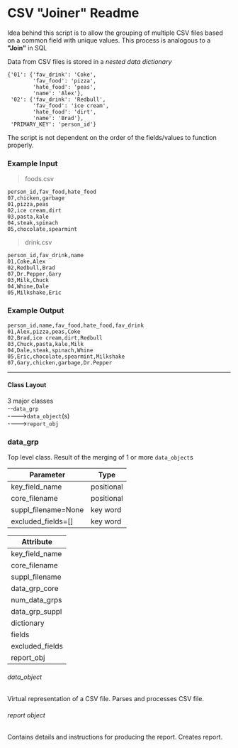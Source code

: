 # CSV "Joiner" Readme

Idea behind this script is to allow the grouping of multiple CSV files based on a common field with unique values.
This process is analogous to a **"Join"** in SQL


Data from CSV files is stored in a *nested data dictionary*
```
{'01': {'fav_drink': 'Coke',
        'fav_food': 'pizza',
        'hate_food': 'peas',
        'name': 'Alex'},
 '02': {'fav_drink': 'Redbull',
        'fav_food': 'ice cream',
        'hate_food': 'dirt',
        'name': 'Brad'},
 'PRIMARY_KEY': 'person_id'}
 ```


The script is not dependent on the order of the fields/values to function properly.

### Example Input
>foods.csv
```
person_id,fav_food,hate_food
07,chicken,garbage
01,pizza,peas
02,ice cream,dirt
03,pasta,kale
04,steak,spinach
05,chocolate,spearmint
```

>drink.csv
```
person_id,fav_drink,name
01,Coke,Alex
02,Redbull,Brad
07,Dr.Pepper,Gary
03,Milk,Chuck
04,Whine,Dale
05,Milkshake,Eric
```

### Example Output
```
person_id,name,fav_food,hate_food,fav_drink
01,Alex,pizza,peas,Coke
02,Brad,ice cream,dirt,Redbull
03,Chuck,pasta,kale,Milk
04,Dale,steak,spinach,Whine
05,Eric,chocolate,spearmint,Milkshake
07,Gary,chicken,garbage,Dr.Pepper
```
---
#### Class Layout

3 major classes<br>
--`data_grp` <br>
---->`data_object`(s)<br>
---->`report_obj`

### data_grp

Top level class.
Result of the merging of 1 or more `data_object`s

Parameter      | Type
----------------|------
key_field_name | positional
core_filename | positional
suppl_filename=None | key word
excluded_fields=[] | key word

| Attribute |
|-----------|
|key_field_name|
|core_filename|
|suppl_filename|
|data_grp_core|
|num_data_grps |
|data_grp_suppl |
|dictionary |
|fields |
|excluded_fields |
|report_obj |



###### data_object
Virtual representation of a CSV file.
Parses and processes CSV file.

###### report obj*ect*

Contains details and instructions for producing the report.
Creates report.
